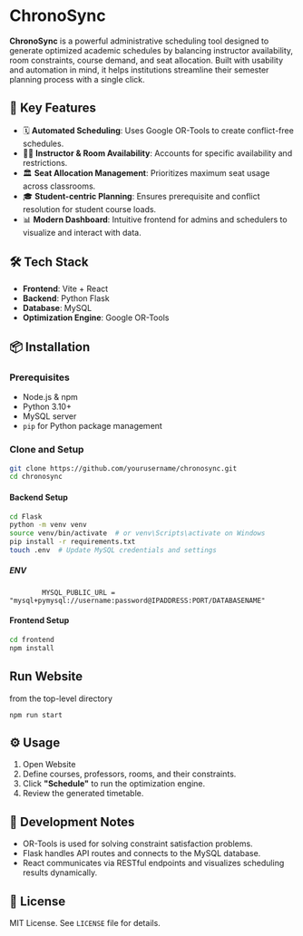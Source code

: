 # ChronoSync

**ChronoSync** is a powerful administrative scheduling tool designed to generate optimized academic schedules by balancing instructor availability, room constraints, course demand, and seat allocation. Built with usability and automation in mind, it helps institutions streamline their semester planning process with a single click.

## 🧠 Key Features

- 🗓️ **Automated Scheduling**: Uses Google OR-Tools to create conflict-free schedules.
- 👨‍🏫 **Instructor & Room Availability**: Accounts for specific availability and restrictions.
- 🏛️ **Seat Allocation Management**: Prioritizes maximum seat usage across classrooms.
- 🎓 **Student-centric Planning**: Ensures prerequisite and conflict resolution for student course loads.
- 📊 **Modern Dashboard**: Intuitive frontend for admins and schedulers to visualize and interact with data.

## 🛠️ Tech Stack

- **Frontend**: Vite + React
- **Backend**: Python Flask
- **Database**: MySQL
- **Optimization Engine**: Google OR-Tools

## 📦 Installation

### Prerequisites

- Node.js & npm
- Python 3.10+
- MySQL server
- `pip` for Python package management

### Clone and Setup

```bash
git clone https://github.com/yourusername/chronosync.git
cd chronosync
```

#### Backend Setup

```bash
cd Flask
python -m venv venv
source venv/bin/activate  # or venv\Scripts\activate on Windows
pip install -r requirements.txt
touch .env  # Update MySQL credentials and settings
```

##### ENV

```
        MYSQL_PUBLIC_URL = "mysql+pymysql://username:password@IPADDRESS:PORT/DATABASENAME"
```

#### Frontend Setup

```bash
cd frontend
npm install
```

## Run Website

from the top-level directory
```
npm run start
```


## ⚙️ Usage

1. Open Website
2. Define courses, professors, rooms, and their constraints.
3. Click **"Schedule"** to run the optimization engine.
4. Review the generated timetable.

## 🧪 Development Notes

- OR-Tools is used for solving constraint satisfaction problems.
- Flask handles API routes and connects to the MySQL database.
- React communicates via RESTful endpoints and visualizes scheduling results dynamically.

## 📄 License

MIT License. See `LICENSE` file for details.


